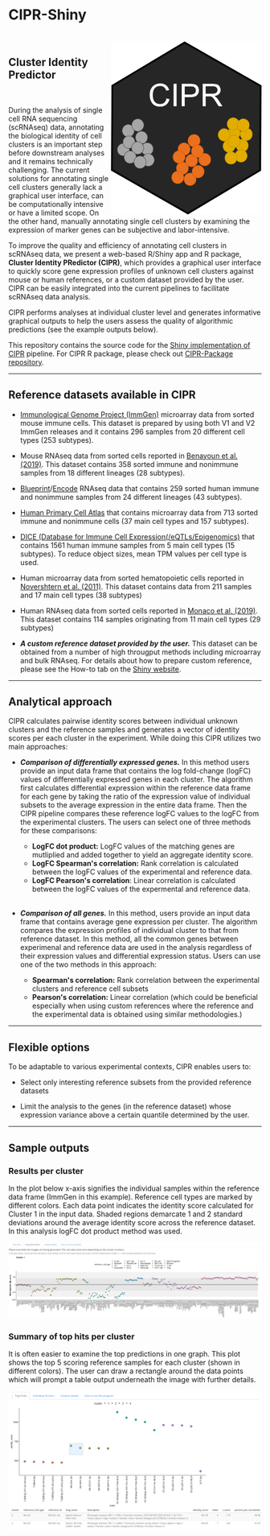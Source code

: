 # CIPR-Shiny

<br>

<img align="right" src="https://github.com/atakanekiz/CIPR-Shiny/raw/master/www/CIPR_hex_mid.png" width=300> 

## Cluster Identity Predictor 

<br>

During the analysis of single cell RNA sequencing (scRNAseq) data, annotating the biological identity of cell clusters is an important step before downstream analyses and it remains technically challenging. The current solutions for annotating single cell clusters generally lack a graphical user interface, can be computationally intensive or have a limited scope. On the other hand, manually annotating single cell clusters by examining the expression of marker genes can be subjective and labor-intensive.

To improve the quality and efficiency of annotating cell clusters in scRNAseq data, we present a web-based R/Shiny app and R package, __Cluster Identity PRedictor (CIPR)__, which provides a graphical user interface to quickly score gene expression profiles of unknown cell clusters against mouse or human references, or a custom dataset provided by the user. CIPR can be easily integrated into the current pipelines to facilitate scRNAseq data analysis.

CIPR performs analyses at individual cluster level and generates informative graphical outputs to help the users assess the quality of algorithmic predictions (see the example outputs below).  


This repository contains the source code for the [Shiny implementation of CIPR](https://aekiz.shinyapps.io/CIPR) pipeline. For CIPR R package, please check out [CIPR-Package repository](https://github.com/atakanekiz/CIPR-Package).

---

## Reference datasets available in CIPR

* [Immunological Genome Project (ImmGen)](https://www.immgen.org) microarray data from sorted mouse immune cells. This dataset is prepared by using both V1 and V2 ImmGen releases and it contains 296 samples from 20 different cell types (253 subtypes).

* Mouse RNAseq data from sorted cells reported in [Benayoun et al. (2019)](http://www.genome.org/cgi/doi/10.1101/gr.240093.118). This dataset contains 358 sorted immune and nonimmune samples from 18 different lineages (28 subtypes).

* [Blueprint](https://doi.org/10.3324/haematol.2013.094243)/[Encode](https://doi.org/10.1038/nature11247) RNAseq data that contains 259 sorted human immune and nonimmune samples from 24 different lineages (43 subtypes).

* [Human Primary Cell Atlas](https://doi.org/10.1186/1471-2164-14-632) that contains microarray data from 713 sorted immune and nonimmune cells (37 main cell types and 157 subtypes).

* [DICE (Database for Immune Cell Expression(/eQTLs/Epigenomics)](https://doi.org/10.1016/j.cell.2018.10.022) that contains 1561 human immune samples from 5 main cell types (15 subtypes). To reduce object sizes, mean TPM values per cell type is used.

* Human microarray data from sorted hematopoietic cells reported in [Novershtern et al. (2011)](https://doi.org/10.1016/j.cell.2011.01.004). This dataset contains data from 211 samples and 17 main cell types (38 subtypes)

* Human RNAseq data from sorted cells reported in [Monaco et al. (2019)](https://doi.org/10.1016/j.celrep.2019.01.041). This dataset contains 114 samples originating from 11 main cell types (29 subtypes)

* ___A custom reference dataset provided by the user.___ This dataset can be obtained from a number of high througput methods including microarray and bulk RNAseq. For details about how to prepare custom reference, please see the How-to tab on the [Shiny website](https://aekiz.shinyapps.io/CIPR).

---

## Analytical approach

CIPR calculates pairwise identity scores between individual unknown clusters and the reference samples and generates a vector of identity scores per each cluster in the experiment. While doing this CIPR utilizes two main approaches:

* ___Comparison of differentially expressed genes.___ In this method users provide an input data frame that contains the log fold-change (logFC) values of differentially expressed genes in each cluster. The algorithm first calculates differential expression within the reference data frame for each gene by taking the ratio of the expression value of individual subsets to the average expression in the entire data frame. Then the CIPR pipeline compares these reference logFC values to the logFC from the experimental clusters. The users can select one of three methods for these comparisons:

   * __LogFC dot product:__ LogFC values of the matching genes are mutliplied and added together to yield an aggregate identity score.
   * __LogFC Spearman's correlation:__ Rank correlation is calculated between the logFC values of the experimental and reference data. 
   * __LogFC Pearson's correlation__: Linear correlation is calculated between the logFC values of the expermental and reference data.
   
   <br>
   
* ___Comparison of all genes.___ In this method, users provide an input data frame that contains average gene expression per cluster. The algorithm compares the expression profiles of individual cluster to that from reference dataset. In this method, all the common genes between experimenal and reference data are used in the analysis regardless of their expression values and differential expression status. Users can use one of the two methods in this approach:

   * __Spearman's correlation:__ Rank correlation between the experimental clusters and reference cell subsets
   * __Pearson's correlation:__ Linear correlation (which could be beneficial especially when using custom references where the reference and the experimental data is obtained using similar methodologies.)


---



## Flexible options

To be adaptable to various experimental contexts, CIPR enables users to:

* Select only interesting reference subsets from the provided reference datasets

* Limit the analysis to the genes (in the reference dataset) whose expression variance above a certain quantile determined by the user.

---

## Sample outputs

### Results per cluster

In the plot below x-axis signifies the individual samples within the reference data frame (ImmGen in this example). Reference cell types are marked by different colors. Each data point indicates the identity score calculated for Cluster 1 in the input data. Shaded regions demarcate 1 and 2 standard deviations around the average identity score across the reference dataset. In this analysis logFC dot product method was used.


<kbd>
<img src=https://github.com/atakanekiz/CIPR-Shiny/raw/master/www/sample_ind_output.png>
</kbd>

### Summary of top hits per cluster

It is often easier to examine the top predictions in one graph. This plot shows the top 5 scoring reference samples for each cluster (shown in different colors). The user can draw a rectangle around the data points which will prompt a table output underneath the image with further details.

<kbd>
<img src=https://github.com/atakanekiz/CIPR-Shiny/raw/master/www/sample_top_output.png>
</kbd>